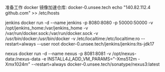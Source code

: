 准备工作
docker 镜像加速仓库: docker-0.unsee.tech
echo "140.82.112.4 github.com" >> /etc/hosts



jenkins
docker run -d --name jenkins -p 8080:8080 -p 50000:50000 -v /opt/jenkins_home:/var/jenkins_home -v /var/run/docker.sock:/var/run/docker.sock -v /usr/bin/docker:/usr/bin/docker -v /etc/localtime:/etc/localtime:ro --restart=always --user root docker-0.unsee.tech/jenkins/jenkins:lts-jdk17


nexus
docker run -d --name nexus -p 8081:8081 -v /opt/nexus-data:/nexus-data -e INSTALL4J_ADD_VM_PARAMS="-Xms512m -Xmx1024m" --restart=always docker-0.unsee.tech/sonatype/nexus3:latest


